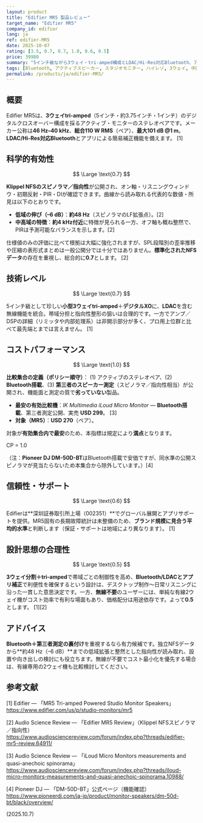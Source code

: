 ```yaml
---
layout: product
title: "Edifier MR5 製品レビュー"
target_name: "Edifier MR5"
company_id: edifier
lang: ja
ref: edifier-MR5
date: 2025-10-07
rating: [3.5, 0.7, 0.7, 1.0, 0.6, 0.5]
price: 39980
summary: "5インチ級ながら3ウェイ・tri-amped構成とLDAC/Hi-Res対応Bluetooth、アプリ補正を備えるアクティブ・モニター。Klippel NFSによるスピノラマ／指向性一式が公開されており、客観的評価が可能です。Bluetooth搭載かつ第三者測定公開の集合において最安で、コストパフォーマンスは満点評価です。"
tags: [Bluetooth, アクティブスピーカー, スタジオモニター, ハイレゾ, 3ウェイ, 中国製]
permalink: /products/ja/edifier-MR5/
---
```

## 概要

Edifier MR5は、**3ウェイtri-amped**（5インチ・約3.75インチ・1インチ）のデジタルクロスオーバー構成を採るアクティブ・モニターのステレオペアです。メーカー公称は**46 Hz–40 kHz**、**総合110 W RMS**（ペア）、**最大101 dB @1 m**。**LDAC/Hi-Res対応Bluetooth**とアプリによる簡易補正機能を備えます。 [1]

## 科学的有効性

$$ \Large \text{0.7} $$

**Klippel NFSのスピノラマ／指向性**が公開され、オン軸・リスニングウィンドウ・初期反射・PIR・DIが確認できます。曲線から読み取れる代表的な数値・所見は以下のとおりです。

- **低域の伸び（–6 dB）**：**約48 Hz**（スピノラマのLF拡張点）。[2]  
- **中高域の特徴**：**約4 kHz付近**に特徴が見られる一方、オフ軸も概ね整然で、PIRは予測可能なバランスを示します。[2]

仕様値のみの評価に比べて根拠は大幅に強化されますが、SPL段階別の歪率推移や圧縮の表形式まとめは一般公開分では十分ではありません。**標準化されたNFSデータ**の存在を重視し、総合的に**0.7**とします。 [2]

## 技術レベル

$$ \Large \text{0.7} $$

5インチ級として珍しい**小型3ウェイtri-amped**＋**デジタルXO**に、**LDAC**を含む無線機能を統合。帯域分担と指向性整形の狙いは合理的です。一方でアンプ／DSPの詳細（リミッタや内部処理系）は非開示部分が多く、プロ用上位群と比べて最先端とまでは言えません。 [1]

## コストパフォーマンス

$$ \Large \text{1.0} $$

**比較集合の定義（ポリシー順守）**： (1) アクティブのステレオペア、(2) **Bluetooth搭載**、(3) **第三者のスピーカー測定**（スピノラマ／指向性相当）が公開され、機能面と測定の質で**劣っていない**製品。

- **最安の有効比較機**：*IK Multimedia iLoud Micro Monitor* — **Bluetooth搭載**、第三者測定公開、実売 **USD 299**。 [3]  
- **対象（MR5）**：**USD 270**（ペア）。

対象が**有効集合内で最安**のため、本指標は規定により**満点**となります。

CP = 1.0

（注：**Pioneer DJ DM-50D-BT**はBluetooth搭載で安価ですが、同水準の公開スピノラマが見当たらないため本集合から除外しています。）[4]

## 信頼性・サポート

$$ \Large \text{0.6} $$

Edifierは**深圳証券取引所上場（002351）**でグローバル展開とアプリサポートを提供。MR5固有の長期故障統計は未整備のため、**ブランド規模に見合う平均的水準**と判断します（保証・サポートは地域により異なります）。 [1]

## 設計思想の合理性

$$ \Large \text{0.5} $$

**3ウェイ分割＋tri-amped**で帯域ごとの制御性を高め、**Bluetooth/LDACとアプリ補正**で利便性を確保するという設計は、デスクトップ制作〜日常リスニングに沿った一貫した意思決定です。一方、**無線不要**のユーザーには、単純な有線2ウェイ機がコスト効率で有利な場面もあり、価格配分は用途依存です。よって**0.5**とします。 [1][2]

## アドバイス

**Bluetooth＋第三者測定の裏付け**を重視するなら有力候補です。独立NFSデータから**約48 Hz（–6 dB）**までの低域拡張と整然とした指向性が読み取れ、設置や向き出しの検討にも役立ちます。無線が不要でコスト最小化を優先する場合は、有線専用の2ウェイ機も比較検討してください。

## 参考文献

[1] Edifier — 「MR5 Tri-amped Powered Studio Monitor Speakers」  
https://www.edifier.com/us/p/studio-monitors/mr5

[2] Audio Science Review — 「Edifier MR5 Review」（Klippel NFSスピノラマ／指向性）  
https://www.audiosciencereview.com/forum/index.php?threads/edifier-mr5-review.64911/

[3] Audio Science Review — 「iLoud Micro Monitors measurements and quasi-anechoic spinorama」  
https://www.audiosciencereview.com/forum/index.php?threads/iloud-micro-monitors-measurements-and-quasi-anechoic-spinorama.10988/

[4] Pioneer DJ — 「DM-50D-BT」公式ページ（機能確認）  
https://www.pioneerdj.com/ja-jp/product/monitor-speakers/dm-50d-bt/black/overview/

(2025.10.7)
